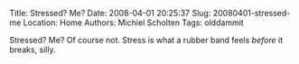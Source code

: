 Title: Stressed? Me?
Date: 2008-04-01 20:25:37
Slug: 20080401-stressed-me
Location: Home
Authors: Michiel Scholten
Tags: olddammit

<p>Stressed? Me? Of course not. Stress is what a rubber band feels <em>before</em> it breaks, silly.</p>